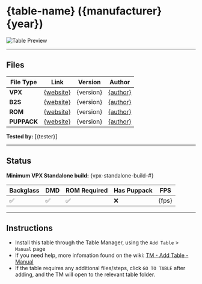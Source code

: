 # {table-name} ({manufacturer} {year})

![Table Preview](vpx-{tablename}-table.jpeg?raw=true)

---

## Files
| File Type | Link | Version | Author | 
|-----------|--------|----------|--------------|
| **VPX** | [{website}]({link}) | {version} | [{author}]({link}) |
| **B2S** | [{website}]({link}) | {version} | [{author}]({link}) |
| **ROM** | [{website}]({link}) | {version} | [{author}]({link}) |
| **PUPPACK** | [{website}]({link}) | {version} | [{author}]({link}) |

**Tested by:** [{tester}]

---

## Status 
**Minimum VPX Standalone build:** {vpx-standalone-build-#}

| Backglass | DMD | ROM Required | Has Puppack | FPS |
|-----------|-----|-----|-----|-----|
| :white_check_mark: | :white_check_mark: | :white_check_mark: | :x: | {fps} |

---

## Instructions

<!-- IMPORTANT! DO NOT REMOVE OR EDIT THE FOLLOWING 3 STANDARD INSTRUCTIONS! -->
- Install this table through the Table Manager, using the `Add Table` > `Manual` page
- If you need help, more infomation found on the wiki: [TM - Add Table - Manual](https://github.com/LegendsUnchained/vpx-standalone-alp4k/wiki/%5B04%5D-%F0%9F%A7%A1-TM-%E2%80%90-Other-Features#add-table---manual)
- If the table requires any additional files/steps, click `GO TO TABLE` after adding, and the TM will open to the relevant table folder.
<!-- ADD ANY EXTRA INSTRUCTIONS BELOW, THEN DELETE THIS NOTE. DONT FORGET A FUN TAGLINE! i.e. "Baywatch will be right back!" -->
